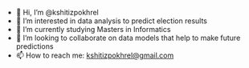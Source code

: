 - 👋 Hi, I’m @kshitizpokhrel
- 👀 I’m interested in data analysis to predict election results
- 🌱 I’m currently studying Masters in Informatics
- 💞️ I’m looking to collaborate on data models that help to make future predictions
- 📫 How to reach me: kshitizpokhrel@gmail.com

<!---
kshitizpokhrel/kshitizpokhrel is a ✨ special ✨ repository because its `README.md` (this file) appears on your GitHub profile.
You can click the Preview link to take a look at your changes.
--->
